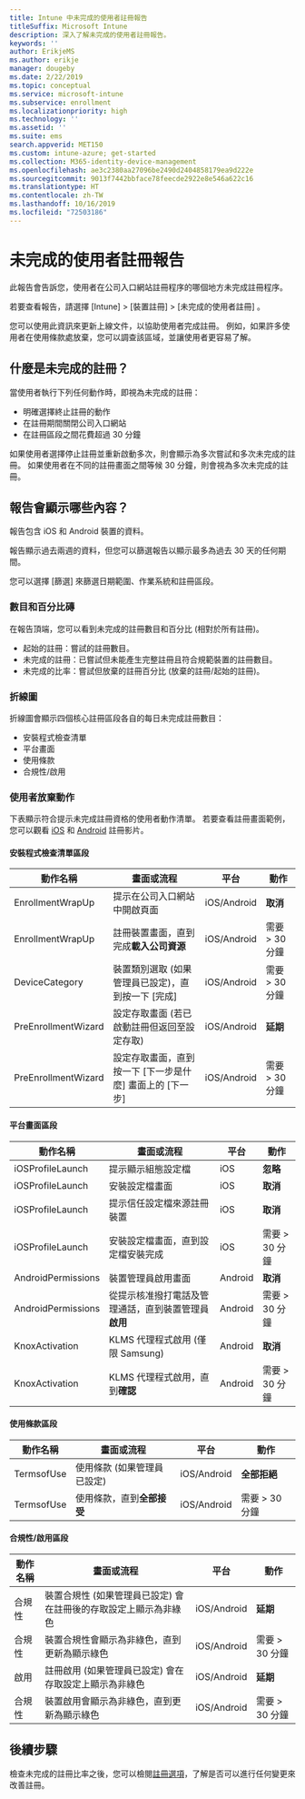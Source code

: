 ```yaml
---
title: Intune 中未完成的使用者註冊報告
titleSuffix: Microsoft Intune
description: 深入了解未完成的使用者註冊報告。
keywords: ''
author: ErikjeMS
ms.author: erikje
manager: dougeby
ms.date: 2/22/2019
ms.topic: conceptual
ms.service: microsoft-intune
ms.subservice: enrollment
ms.localizationpriority: high
ms.technology: ''
ms.assetid: ''
ms.suite: ems
search.appverid: MET150
ms.custom: intune-azure; get-started
ms.collection: M365-identity-device-management
ms.openlocfilehash: ae3c2380aa27096be2490d2404858179ea9d222e
ms.sourcegitcommit: 9013f7442bbface78feecde2922e8e546a622c16
ms.translationtype: HT
ms.contentlocale: zh-TW
ms.lasthandoff: 10/16/2019
ms.locfileid: "72503186"
---
```

# <a name="incomplete-user-enrollments-report"></a>未完成的使用者註冊報告

此報告會告訴您，使用者在公司入口網站註冊程序的哪個地方未完成註冊程序。

若要查看報告，請選擇 [Intune]   > [裝置註冊]   > [未完成的使用者註冊]  。

您可以使用此資訊來更新上線文件，以協助使用者完成註冊。 例如，如果許多使用者在使用條款處放棄，您可以調查該區域，並讓使用者更容易了解。

## <a name="what-is-an-incomplete-enrollment"></a>什麼是未完成的註冊？

當使用者執行下列任何動作時，即視為未完成的註冊：

- 明確選擇終止註冊的動作
- 在註冊期間關閉公司入口網站
- 在註冊區段之間花費超過 30 分鐘

如果使用者選擇停止註冊並重新啟動多次，則會顯示為多次嘗試和多次未完成的註冊。 如果使用者在不同的註冊畫面之間等候 30 分鐘，則會視為多次未完成的註冊。

## <a name="what-does-the-report-show"></a>報告會顯示哪些內容？

報告包含 iOS 和 Android 裝置的資料。

報告顯示過去兩週的資料，但您可以篩選報告以顯示最多為過去 30 天的任何期間。

您可以選擇 [篩選]  來篩選日期範圍、作業系統和註冊區段。

### <a name="number-and-percentage-tiles"></a>數目和百分比磚

在報告頂端，您可以看到未完成的註冊數目和百分比 (相對於所有註冊)。

- 起始的註冊：嘗試的註冊數目。
- 未完成的註冊：已嘗試但未能產生完整註冊且符合規範裝置的註冊數目。
- 未完成的比率：嘗試但放棄的註冊百分比 (放棄的註冊/起始的註冊)。

### <a name="line-graph"></a>折線圖

折線圖會顯示四個核心註冊區段各自的每日未完成註冊數目：

- 安裝程式檢查清單
- 平台畫面
- 使用條款
- 合規性/啟用

### <a name="user-abandonment-actions"></a>使用者放棄動作

下表顯示符合提示未完成註冊資格的使用者動作清單。 若要查看註冊畫面範例，您可以觀看 [iOS](https://channel9.msdn.com/Series/IntuneEnrollment/iOS-Enrollment) 和 [Android](https://channel9.msdn.com/Series/IntuneEnrollment/Android-Enrollment) 註冊影片。 


#### <a name="setup-checklist-section"></a>安裝程式檢查清單區段

| 動作名稱 | 畫面或流程 | 平台 | 動作 |
| ---- |---- |---- |---- |
| EnrollmentWrapUp | 提示在公司入口網站中開啟頁面 | iOS/Android | **取消** |
| EnrollmentWrapUp | 註冊裝置畫面，直到完成**載入公司資源** | iOS/Android | 需要 > 30 分鐘 |
| DeviceCategory | 裝置類別選取 (如果管理員已設定)，直到按一下 [完成]  | iOS/Android | 需要 > 30 分鐘 |
| PreEnrollmentWizard | 設定存取畫面 (若已啟動註冊但返回至設定存取) | iOS/Android| **延期** |
| PreEnrollmentWizard | 設定存取畫面，直到按一下 [下一步是什麼]  畫面上的 [下一步]  | iOS/Android | 需要 > 30 分鐘 |

#### <a name="platform-screens-section"></a>平台畫面區段

| 動作名稱 | 畫面或流程 | 平台 | 動作 |
| ---- |---- |---- |---- |
| iOSProfileLaunch | 提示顯示組態設定檔 | iOS | **忽略** |
| iOSProfileLaunch | 安裝設定檔畫面 | iOS | **取消** |
| iOSProfileLaunch | 提示信任設定檔來源註冊裝置 | iOS | **取消** |
| iOSProfileLaunch | 安裝設定檔畫面，直到設定檔安裝完成 | iOS | 需要 > 30 分鐘 |
| AndroidPermissions | 裝置管理員啟用畫面 | Android | **取消** |
| AndroidPermissions | 從提示核准撥打電話及管理通話，直到裝置管理員**啟用** | Android | 需要 > 30 分鐘 |
| KnoxActivation | KLMS 代理程式啟用 (僅限 Samsung) | Android| **取消** |
| KnoxActivation | KLMS 代理程式啟用，直到**確認** | Android | 需要 > 30 分鐘|

#### <a name="terms-of-use-section"></a>使用條款區段

| 動作名稱 | 畫面或流程 | 平台 | 動作 |
| ---- |---- |---- |---- |
| TermsofUse | 使用條款 (如果管理員已設定) | iOS/Android | **全部拒絕** |
| TermsofUse | 使用條款，直到**全部接受** | iOS/Android | 需要 > 30 分鐘 |

#### <a name="complianceactivation-section"></a>合規性/啟用區段

| 動作名稱 | 畫面或流程 | 平台 | 動作 |
| ---- |---- |---- |---- |
| 合規性 | 裝置合規性 (如果管理員已設定) 會在註冊後的存取設定上顯示為非綠色| iOS/Android | **延期** |
| 合規性 | 裝置合規性會顯示為非綠色，直到更新為顯示綠色 | iOS/Android | 需要 > 30 分鐘 |
| 啟用 | 註冊啟用 (如果管理員已設定) 會在存取設定上顯示為非綠色 | iOS/Android | **延期** |
| 合規性 | 裝置啟用會顯示為非綠色，直到更新為顯示綠色 | iOS/Android | 需要 > 30 分鐘 |

## <a name="next-steps"></a>後續步驟

檢查未完成的註冊比率之後，您可以檢閱[註冊選項](enrollment-options.md)，了解是否可以進行任何變更來改善註冊。
